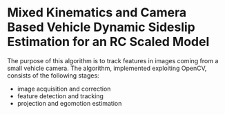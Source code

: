# Mixed Kinematics and Camera Based Vehicle Dynamic Sideslip Estimation for an RC Scaled Model

The purpose of this algorithm is to track features in images coming from a small vehicle camera.
The algorithm, implemented exploiting OpenCV, consists of the following stages:

- image acquisition and correction
- feature detection and tracking
- projection and egomotion estimation



